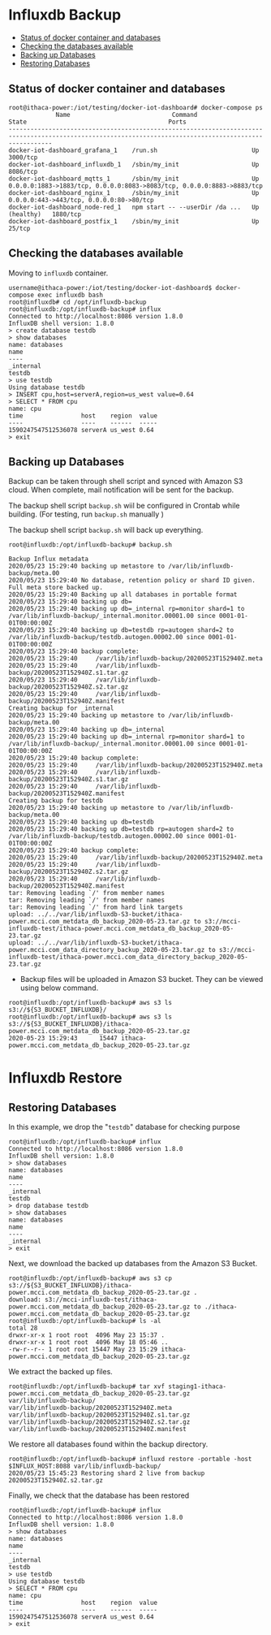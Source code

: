 # Influxdb Backup

<!-- markdownlint-disable MD033 -->
<!-- markdownlint-capture -->
<!-- markdownlint-disable -->
<!-- TOC depthFrom:2 updateOnSave:true -->

- [Status of docker container and databases](#status-of-docker-container-and-databases)
- [Checking the databases available](#checking-the-databases-available)
- [Backing up Databases](#backing-up-databases)
- [Restoring Databases](#restoring-databases)

<!-- /TOC -->
<!-- markdownlint-restore -->
<!-- Due to a bug in Markdown TOC, the table is formatted incorrectly if tab indentation is set other than 4. Due to another bug, this comment must be *after* the TOC entry. -->

## Status of docker container and databases

```console
root@ithaca-power:/iot/testing/docker-iot-dashboard# docker-compose ps
             Name                            Command                  State                                       Ports
--------------------------------------------------------------------------------------------------------------------------------------------------------
docker-iot-dashboard_grafana_1    /run.sh                          Up             3000/tcp
docker-iot-dashboard_influxdb_1   /sbin/my_init                    Up             8086/tcp
docker-iot-dashboard_mqtts_1      /sbin/my_init                    Up             0.0.0.0:1883->1883/tcp, 0.0.0.0:8083->8083/tcp, 0.0.0.0:8883->8883/tcp
docker-iot-dashboard_nginx_1      /sbin/my_init                    Up             0.0.0.0:443->443/tcp, 0.0.0.0:80->80/tcp
docker-iot-dashboard_node-red_1   npm start -- --userDir /da ...   Up (healthy)   1880/tcp
docker-iot-dashboard_postfix_1    /sbin/my_init                    Up             25/tcp
```

## Checking the databases available

Moving to `influxdb` container.

```console
username@ithaca-power:/iot/testing/docker-iot-dashboard$ docker-compose exec influxdb bash
root@influxdb# cd /opt/influxdb-backup
root@influxdb:/opt/influxdb-backup# influx
Connected to http://localhost:8086 version 1.8.0
InfluxDB shell version: 1.8.0
> create database testdb
> show databases
name: databases
name
----
_internal
testdb
> use testdb
Using database testdb
> INSERT cpu,host=serverA,region=us_west value=0.64
> SELECT * FROM cpu
name: cpu
time                host    region  value
----                ----    ------  -----
1590247547512536078 serverA us_west 0.64
> exit
```

## Backing up Databases

Backup can be taken through shell script and synced with Amazon S3 cloud. When complete, mail notification will be sent for the backup.

The backup shell script `backup.sh` wiil be configured in Crontab while building. (For testing, run `backup.sh` manually )

The backup shell script `backup.sh` will back up everything.

```console
root@influxdb:/opt/influxdb-backup# backup.sh

Backup Influx metadata
2020/05/23 15:29:40 backing up metastore to /var/lib/influxdb-backup/meta.00
2020/05/23 15:29:40 No database, retention policy or shard ID given. Full meta store backed up.
2020/05/23 15:29:40 Backing up all databases in portable format
2020/05/23 15:29:40 backing up db=
2020/05/23 15:29:40 backing up db=_internal rp=monitor shard=1 to /var/lib/influxdb-backup/_internal.monitor.00001.00 since 0001-01-01T00:00:00Z
2020/05/23 15:29:40 backing up db=testdb rp=autogen shard=2 to /var/lib/influxdb-backup/testdb.autogen.00002.00 since 0001-01-01T00:00:00Z
2020/05/23 15:29:40 backup complete:
2020/05/23 15:29:40     /var/lib/influxdb-backup/20200523T152940Z.meta
2020/05/23 15:29:40     /var/lib/influxdb-backup/20200523T152940Z.s1.tar.gz
2020/05/23 15:29:40     /var/lib/influxdb-backup/20200523T152940Z.s2.tar.gz
2020/05/23 15:29:40     /var/lib/influxdb-backup/20200523T152940Z.manifest
Creating backup for _internal
2020/05/23 15:29:40 backing up metastore to /var/lib/influxdb-backup/meta.00
2020/05/23 15:29:40 backing up db=_internal
2020/05/23 15:29:40 backing up db=_internal rp=monitor shard=1 to /var/lib/influxdb-backup/_internal.monitor.00001.00 since 0001-01-01T00:00:00Z
2020/05/23 15:29:40 backup complete:
2020/05/23 15:29:40     /var/lib/influxdb-backup/20200523T152940Z.meta
2020/05/23 15:29:40     /var/lib/influxdb-backup/20200523T152940Z.s1.tar.gz
2020/05/23 15:29:40     /var/lib/influxdb-backup/20200523T152940Z.manifest
Creating backup for testdb
2020/05/23 15:29:40 backing up metastore to /var/lib/influxdb-backup/meta.00
2020/05/23 15:29:40 backing up db=testdb
2020/05/23 15:29:40 backing up db=testdb rp=autogen shard=2 to /var/lib/influxdb-backup/testdb.autogen.00002.00 since 0001-01-01T00:00:00Z
2020/05/23 15:29:40 backup complete:
2020/05/23 15:29:40     /var/lib/influxdb-backup/20200523T152940Z.meta
2020/05/23 15:29:40     /var/lib/influxdb-backup/20200523T152940Z.s2.tar.gz
2020/05/23 15:29:40     /var/lib/influxdb-backup/20200523T152940Z.manifest
tar: Removing leading `/' from member names
tar: Removing leading `/' from member names
tar: Removing leading `/' from hard link targets
upload: ../../var/lib/influxdb-S3-bucket/ithaca-power.mcci.com_metdata_db_backup_2020-05-23.tar.gz to s3://mcci-influxdb-test/ithaca-power.mcci.com_metdata_db_backup_2020-05-23.tar.gz
upload: ../../var/lib/influxdb-S3-bucket/ithaca-power.mcci.com_data_directory_backup_2020-05-23.tar.gz to s3://mcci-influxdb-test/ithaca-power.mcci.com_data_directory_backup_2020-05-23.tar.gz
```

* Backup files will be uploaded in Amazon S3 bucket. They can be viewed using below command.

```console
root@influxdb:/opt/influxdb-backup# aws s3 ls s3://${S3_BUCKET_INFLUXDB}/
root@influxdb:/opt/influxdb-backup# aws s3 ls s3://${S3_BUCKET_INFLUXDB}/ithaca-power.mcci.com_metdata_db_backup_2020-05-23.tar.gz
2020-05-23 15:29:43      15447 ithaca-power.mcci.com_metdata_db_backup_2020-05-23.tar.gz
```

# Influxdb Restore

## Restoring Databases

In this example, we drop the "`testdb`" database for checking purpose

```console
root@influxdb:/opt/influxdb-backup# influx
Connected to http://localhost:8086 version 1.8.0
InfluxDB shell version: 1.8.0
> show databases
name: databases
name
----
_internal
testdb
> drop database testdb
> show databases
name: databases
name
----
_internal
> exit
```

Next, we download the backed up databases from the Amazon S3 Bucket.

```console
root@influxdb:/opt/influxdb-backup# aws s3 cp s3://${S3_BUCKET_INFLUXDB}/ithaca-power.mcci.com_metdata_db_backup_2020-05-23.tar.gz .
download: s3://mcci-influxdb-test/ithaca-power.mcci.com_metdata_db_backup_2020-05-23.tar.gz to ./ithaca-power.mcci.com_metdata_db_backup_2020-05-23.tar.gz
root@influxdb:/opt/influxdb-backup# ls -al
total 28
drwxr-xr-x 1 root root  4096 May 23 15:37 .
drwxr-xr-x 1 root root  4096 May 18 05:46 ..
-rw-r--r-- 1 root root 15447 May 23 15:29 ithaca-power.mcci.com_metdata_db_backup_2020-05-23.tar.gz
```

We extract the backed up files.

```console
root@influxdb:/opt/influxdb-backup# tar xvf staging1-ithaca-power.mcci.com_metdata_db_backup_2020-05-23.tar.gz
var/lib/influxdb-backup/
var/lib/influxdb-backup/20200523T152940Z.meta
var/lib/influxdb-backup/20200523T152940Z.s1.tar.gz
var/lib/influxdb-backup/20200523T152940Z.s2.tar.gz
var/lib/influxdb-backup/20200523T152940Z.manifest
```

We restore all databases found within the backup directory.

```console
root@influxdb:/opt/influxdb-backup# influxd restore -portable -host $INFLUX_HOST:8088 var/lib/influxdb-backup/
2020/05/23 15:45:23 Restoring shard 2 live from backup 20200523T152940Z.s2.tar.gz
```

Finally, we check that the database has been restored

```console
root@influxdb:/opt/influxdb-backup# influx
Connected to http://localhost:8086 version 1.8.0
InfluxDB shell version: 1.8.0
> show databases
name: databases
name
----
_internal
testdb
> use testdb
Using database testdb
> SELECT * FROM cpu
name: cpu
time                host    region  value
----                ----    ------  -----
1590247547512536078 serverA us_west 0.64
> exit
```